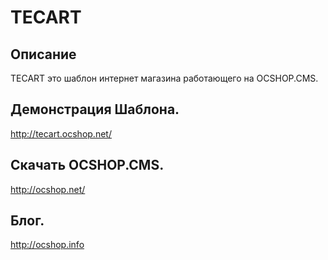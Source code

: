 # TECART

## Описание

TECART это шаблон интернет магазина работающего на OCSHOP.CMS.

## Демонстрация Шаблона.

http://tecart.ocshop.net/

## Скачать OCSHOP.CMS.

http://ocshop.net/

## Блог.

http://ocshop.info